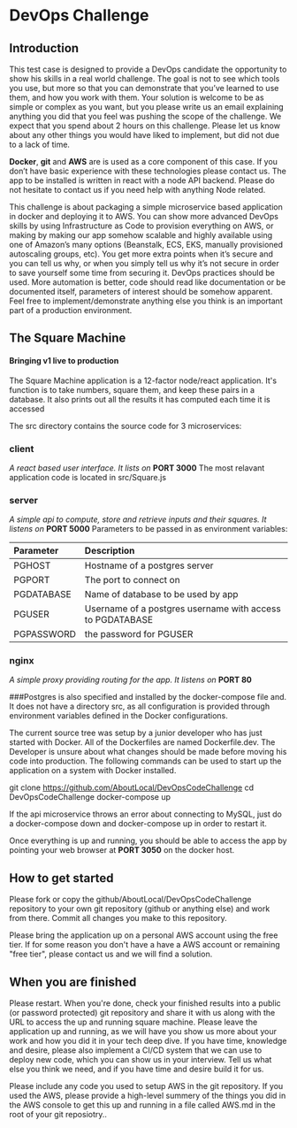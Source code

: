 # DevOps Challenge


## Introduction

This test case is designed to provide a DevOps candidate the opportunity to show his skills in a real world challenge. The goal is not to see which tools you use, but more so that you can demonstrate that you’ve learned to use them, and how you work with them. Your solution is welcome to be as simple or complex as you want, but you please write us an email explaining anything you did that you feel was pushing the scope of the challenge.  We expect that you spend about 2 hours on this challenge.  Please let us know about any other things you would have liked to implement, but did not due to a lack of time.

**Docker**, **git** and **AWS** are is used as a core component of this case. If you don’t have basic experience with these technologies please contact us.  The app to be installed is written in react with a node API backend.  Please do not hesitate to contact us if you need help with anything Node related.

This challenge is about packaging a simple microservice based application in docker and deploying it to AWS.  You can show more advanced DevOps skills by using Infrastructure as Code to provision everything on AWS, or making by making our app somehow scalable and highly available using one of Amazon’s many options (Beanstalk, ECS, EKS, manually provisioned autoscaling groups, etc). You get more extra points when it’s secure and you can tell us why, or when you simply tell us why it’s not secure in order to save yourself some time from securing it. DevOps practices should be used. More automation is better, code should read like documentation or be documented itself, parameters of interest should be somehow apparent.  Feel free to implement/demonstrate anything else you think is an important part of a production environment.


## The Square Machine
#### Bringing v1 live to production
The Square Machine application is a 12-factor node/react application.  It's function is to take numbers, square them, and keep these pairs in a database.  It also prints out all the results it has computed each time it is accessed

The src directory contains the source code for 3 microservices:
### client
 *A react based user interface.  It lists on* **PORT 3000**
The most relavant application code is located in src/Square.js

### server
*A simple api to compute, store and retrieve inputs and their squares.  It listens on* **PORT 5000**
Parameters to be passed in as environment variables:

| Parameter  | Description |                                      
| :---  | :--- |
| PGHOST     | Hostname of a postgres server |                          
| PGPORT     | The port to connect on |                                   
| PGDATABASE | Name of database to be used by app |                       
| PGUSER     | Username of a postgres username with access to PGDATABASE |
| PGPASSWORD | the password for PGUSER |                                  

### nginx
*A simple proxy providing routing for the app.  It listens on* **PORT 80**

###Postgres
is also specified and installed by the docker-compose file and.  It does not have a directory src, as all configuration is provided through environment variables defined in the Docker configurations.

The current source tree was setup by a junior developer who has just started with Docker.  All of the Dockerfiles are named Dockerfile.dev.  The Developer is unsure about what changes should be made before moving his code into production.  The following commands can be used to start up the application on a system with Docker installed.

  git clone https://github.com/AboutLocal/DevOpsCodeChallenge
  cd DevOpsCodeChallenge
  docker-compose up

If the api microservice throws an error about connecting to MySQL, just do a docker-compose down and docker-compose up in order to restart it.

Once everything is up and running, you should be able to access the app by pointing your web browser at **PORT 3050** on the docker host.

## How to get started ##
Please fork or copy the github/AboutLocal/DevOpsCodeChallenge repository to your own git repository (github or anything else) and work from there.  Commit all changes you make to this repository.

Please bring the application up on a personal AWS account using the free tier.  If for some reason you don't have a have a AWS account or remaining "free tier", please contact us and we will find a solution.

## When you are finished

Please restart.  When you're done, check your finished results into a public (or password protected) git repository and share it with us along with the URL to access the up and running square machine.  Please leave the application up and running, as we will have you show us more about your work and how you did it in your tech deep dive.  If you have time, knowledge and desire, please also implement a CI/CD system that we can use to deploy new code, which you can show us in your interview.  Tell us what else you think we need, and if you have time and desire build it for us.

Please include any code you used to setup AWS in the git repository.  If you used the AWS, please provide a high-level summery of the things you did in the AWS console to get this up and running in a file called AWS.md in the root of your git reposiotry..
